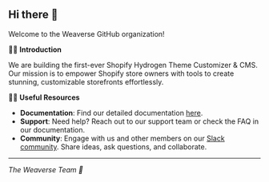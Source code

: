 ## Hi there 👋
Welcome to the Weaverse GitHub organization!

🙋‍♂️ **Introduction**

We are building the first-ever Shopify Hydrogen Theme Customizer & CMS. Our mission is to empower Shopify store owners with tools to create stunning, customizable storefronts effortlessly.

👨‍💻 **Useful Resources**

- **Documentation**: Find our detailed documentation [here](https://weaverse.io/docs).
- **Support**: Need help? Reach out to our support team or check the FAQ in our documentation.
- **Community**: Engage with us and other members on our [Slack community](https://wvse.cc/weaverse-slack). Share ideas, ask questions, and collaborate.
---
*The Weaverse Team 🤝*
